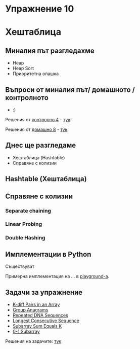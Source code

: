 # Упражнение 10

# Хештаблица

## Миналия път разгледахме

- Heap
- Heap Sort
- Приоритетна опашка 

## Въпроси от миналия път/ домашното / контролното

- :)

Решения от [контролно 4]() - [тук](https://github.com/TeogopK/SDA-solved/tree/main/Exams/exam_04).

Решения от [домашно 8](https://hackerrank.com/contests/sda-ad-hw-8-2023) - [тук](https://github.com/TeogopK/SDA-solved/tree/main/Homeworks/hw8).

## Днес ще разгледаме

- Хештаблица (Hashtable)
- Справяне с колизии

## Hashtable (Хештаблица)


## Справяне с колизии


### Separate chaining

### Linear Probing

### Double Hashing


## Имплементации в Python

Съществуват 

Примерна имплементация на ... в [playground-а](playground_10.ipynb).

## Задачи за упражнение

- [K-diff Pairs in an Array](https://leetcode.com/problems/k-diff-pairs-in-an-array)
- [Group Anagrams](https://leetcode.com/problems/group-anagrams)
- [Repeated DNA Sequences](https://leetcode.com/problems/repeated-dna-sequences)
- [Longest Consecutive Sequence](https://leetcode.com/problems/longest-consecutive-sequence)
- [Subarray Sum Equals K](https://leetcode.com/problems/subarray-sum-equals-k)
- [0-1 Subarray](https://www.hackerrank.com/contests/sda-homework-9/challenges/0-1-1)

Решения на задачите: [тук](https://github.com/TeogopK/SDA-solved/tree/main/Seminar/sem_10)